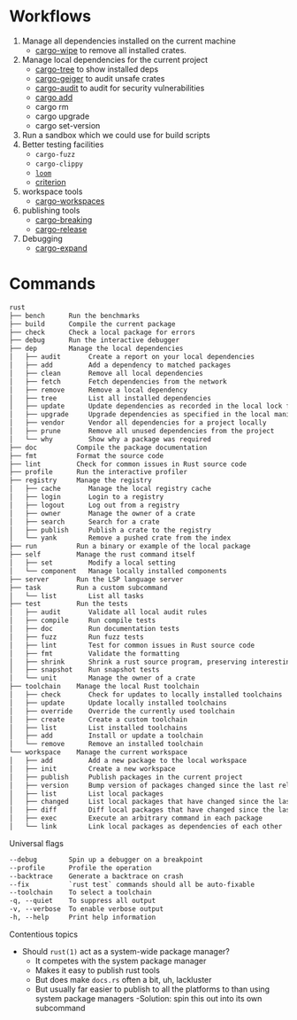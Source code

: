 # Workflows

1. Manage all dependencies installed on the current machine
    - [cargo-wipe](https://github.com/mihai-dinculescu/cargo-wipe) to remove all installed crates.
2. Manage local dependencies for the current project
    - [cargo-tree](https://doc.rust-lang.org/cargo/commands/cargo-tree.html) to show installed deps
    - [cargo-geiger](https://docs.rs/cargo-geiger/latest/cargo_geiger/) to audit unsafe crates
    - [cargo-audit](https://docs.rs/cargo-audit/0.16.0/cargo_audit/index.html) to audit for security vulnerabilities
    - [cargo add](https://github.com/killercup/cargo-edit)
    - cargo rm
    - cargo upgrade
    - cargo set-version
3. Run a sandbox which we could use for build scripts
4. Better testing facilities
    - `cargo-fuzz`
    - `cargo-clippy`
    - [`loom`](https://github.com/tokio-rs/loom)
    - [criterion](https://github.com/bheisler/criterion.rs)
5. workspace tools
    - [cargo-workspaces](https://github.com/pksunkara/cargo-workspaces)
6. publishing tools
    - [cargo-breaking](https://twitter.com/jcsvveiga/status/1474390696572424192)
    - [cargo-release](https://crates.io/crates/cargo-release)
7. Debugging
    - [cargo-expand](https://github.com/dtolnay/cargo-expand)
    
# Commands

```txt
rust
├── bench      Run the benchmarks
├── build      Compile the current package
├── check      Check a local package for errors      
├── debug      Run the interactive debugger
├── dep        Manage the local dependencies
│   ├── audit       Create a report on your local dependencies
│   ├── add         Add a dependency to matched packages
│   ├── clean       Remove all local dependencies
│   ├── fetch       Fetch dependencies from the network
│   ├── remove      Remove a local dependency
│   ├── tree        List all installed dependencies
│   ├── update      Update dependencies as recorded in the local lock file
│   ├── upgrade     Upgrade dependencies as specified in the local manifest file
│   ├── vendor      Vendor all dependencies for a project locally
│   ├── prune       Remove all unused dependencies from the project
│   └── why         Show why a package was required
├── doc          Compile the package documentation     
├── fmt          Format the source code
├── lint         Check for common issues in Rust source code
├── profile      Run the interactive profiler
├── registry     Manage the registry
│   ├── cache       Manage the local registry cache
│   ├── login       Login to a registry
│   ├── logout      Log out from a registry
│   ├── owner       Manage the owner of a crate
│   ├── search      Search for a crate
│   ├── publish     Publish a crate to the registry
│   └── yank        Remove a pushed crate from the index
├── run          Run a binary or example of the local package
├── self         Manage the rust command itself
│   ├── set         Modify a local setting
│   └── component   Manage locally installed components
├── server       Run the LSP language server
├── task         Run a custom subcommand
│   └── list        List all tasks
├── test         Run the tests
│   ├── audit       Validate all local audit rules
│   ├── compile     Run compile tests
│   ├── doc         Run documentation tests
│   ├── fuzz        Run fuzz tests
│   ├── lint        Test for common issues in Rust source code
│   ├── fmt         Validate the formatting
│   ├── shrink      Shrink a rust source program, preserving interesting properties
│   ├── snapshot    Run snapshot tests
│   └── unit        Manage the owner of a crate
├── toolchain    Manage the local Rust toolchain       
│   ├── check       Check for updates to locally installed toolchains
│   ├── update      Update locally installed toolchains
│   ├── override    Override the currently used toolchain
│   ├── create      Create a custom toolchain
│   ├── list        List installed toolchains
│   ├── add         Install or update a toolchain
│   └── remove      Remove an installed toolchain
└── workspace    Manage the current workspace
│   ├── add         Add a new package to the local workspace
│   ├── init        Create a new workspace
│   ├── publish     Publish packages in the current project
│   ├── version     Bump version of packages changed since the last release
│   ├── list        List local packages
│   ├── changed     List local packages that have changed since the last release
│   ├── diff        Diff local packages that have changed since the last release
│   ├── exec        Execute an arbitrary command in each package
│   └── link        Link local packages as dependencies of each other
```

Universal flags
```txt
--debug        Spin up a debugger on a breakpoint
--profile      Profile the operation
--backtrace    Generate a backtrace on crash
--fix          `rust test` commands should all be auto-fixable
--toolchain    To select a toolchain
-q, --quiet    To suppress all output
-v, --verbose  To enable verbose output
-h, --help     Print help information
```

Contentious topics
- Should `rust(1)` act as a system-wide package manager?
    - It competes with the system package manager
    - Makes it easy to publish rust tools
    - But does make `docs.rs` often a bit, uh, lackluster
    - But usually far easier to publish to all the platforms to than using
      system package managers
    -Solution: spin this out into its own subcommand
